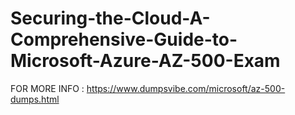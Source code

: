 # Securing-the-Cloud-A-Comprehensive-Guide-to-Microsoft-Azure-AZ-500-Exam
FOR MORE INFO : https://www.dumpsvibe.com/microsoft/az-500-dumps.html
